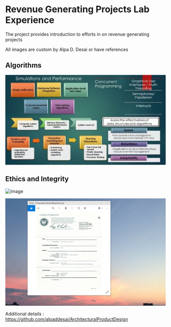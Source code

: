 # Revenue Generating Projects Lab Experience

The project provides introduction to efforts in on revenue generating projects

All images are custom by Alpa D. Desai or have references


## Algorithms
![image](SimulationsPerformanceMetrics.jpg)

## Ethics and Integrity
![image](EthicsandExcellence.png)

![image](USCopyrightCertificate.png)

Additional details : https://github.com/alpaddesai/ArchitecturalProductDesign
